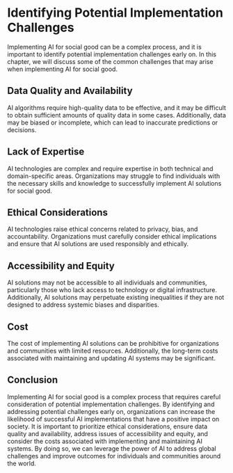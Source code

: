 # Identifying Potential Implementation Challenges

Implementing AI for social good can be a complex process, and it is important to identify potential implementation challenges early on. In this chapter, we will discuss some of the common challenges that may arise when implementing AI for social good.

Data Quality and Availability
-----------------------------

AI algorithms require high-quality data to be effective, and it may be difficult to obtain sufficient amounts of quality data in some cases. Additionally, data may be biased or incomplete, which can lead to inaccurate predictions or decisions.

Lack of Expertise
-----------------

AI technologies are complex and require expertise in both technical and domain-specific areas. Organizations may struggle to find individuals with the necessary skills and knowledge to successfully implement AI solutions for social good.

Ethical Considerations
----------------------

AI technologies raise ethical concerns related to privacy, bias, and accountability. Organizations must carefully consider ethical implications and ensure that AI solutions are used responsibly and ethically.

Accessibility and Equity
------------------------

AI solutions may not be accessible to all individuals and communities, particularly those who lack access to technology or digital infrastructure. Additionally, AI solutions may perpetuate existing inequalities if they are not designed to address systemic biases and disparities.

Cost
----

The cost of implementing AI solutions can be prohibitive for organizations and communities with limited resources. Additionally, the long-term costs associated with maintaining and updating AI systems may be significant.

Conclusion
----------

Implementing AI for social good is a complex process that requires careful consideration of potential implementation challenges. By identifying and addressing potential challenges early on, organizations can increase the likelihood of successful AI implementations that have a positive impact on society. It is important to prioritize ethical considerations, ensure data quality and availability, address issues of accessibility and equity, and consider the costs associated with implementing and maintaining AI systems. By doing so, we can leverage the power of AI to address global challenges and improve outcomes for individuals and communities around the world.
